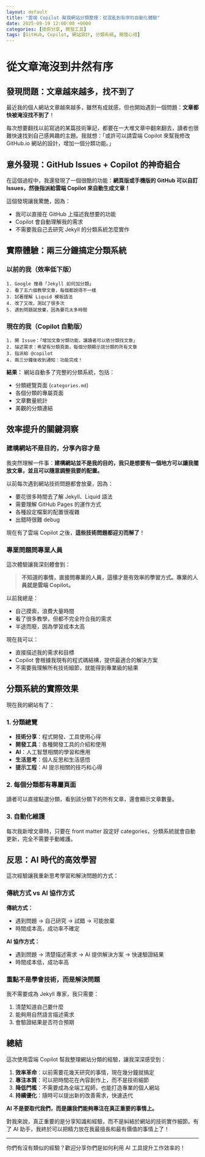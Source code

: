 ```yaml
---
layout: default
title: "雲端 Copilot 幫我網站分類整理：從混亂到有序的自動化體驗"
date: 2025-09-19 12:00:00 +0000
categories: [技術分享, 開發工具]
tags: [GitHub, Copilot, 網站設計, 分類系統, 開發心得]
---
```


# 從文章淹沒到井然有序

## 發現問題：文章越來越多，找不到了

最近我的個人網站文章越來越多，雖然有成就感，但也開始遇到一個問題：**文章都快被淹沒找不到了**！

每次想要翻找以前寫過的某篇技術筆記，都要在一大堆文章中翻來翻去，讀者也很難快速找到自己感興趣的主題。我就想：「或許可以請雲端 Copilot 來幫我修改 GitHub.io 網站的設計，增加一個分類功能。」

## 意外發現：GitHub Issues + Copilot 的神奇組合

在這個過程中，我還發現了一個很酷的功能：**網頁版或手機版的 GitHub 可以自訂 Issues，然後指派給雲端 Copilot 來自動生成文章！**

這個發現讓我驚艷，因為：
- 我可以直接在 GitHub 上描述我想要的功能
- Copilot 會自動理解我的需求
- 不需要我自己去研究 Jekyll 的分類系統怎麼實作

## 實際體驗：兩三分鐘搞定分類系統

### 以前的我（效率低下版）
```
1. Google 搜尋「Jekyll 如何加分類」
2. 看了五六個教學文章，每個都說得不一樣
3. 試著理解 Liquid 模板語法
4. 改了又改，測試了很多次
5. 遇到問題就放棄，因為要花太多時間
```

### 現在的我（Copilot 自動版）
```
1. 開 Issue：「增加文章分類功能，讓讀者可以依分類找文章」
2. 描述需求：希望有分類頁面，每個分類顯示該分類的所有文章
3. 指派給 @copilot
4. 兩三分鐘後收到通知：功能完成！
```

**結果：** 網站自動多了完整的分類系統，包括：
- 分類總覽頁面 (`categories.md`)
- 各個分類的專屬頁面
- 文章數量統計
- 美觀的分類連結

## 效率提升的關鍵洞察

### 建構網站不是目的，分享內容才是

我突然理解一件事：**建構網站並不是我的目的，我只是想要有一個地方可以讓我擺放文章，並且可以隨意調整我要的配置。**

以前每次遇到網站技術問題都會放棄，因為：
- 要花很多時間去了解 Jekyll、Liquid 語法
- 需要理解 GitHub Pages 的運作方式
- 各種設定檔案的配置很複雜
- 出錯時很難 debug

現在有了雲端 Copilot 之後，**這些技術問題都迎刃而解了**！

### 專業問題問專業人員

這次體驗讓我深刻體會到：

> **不知道的事情，直接問專業的人員，這樣才是有效率的學習方式。專業的人員就是雲端 Copilot。**

以前我總是：
- 自己摸索，浪費大量時間
- 看了很多教學，但都不完全符合我的需求
- 半途而廢，因為學習成本太高

現在我可以：
- 直接描述我的需求和目標
- Copilot 會根據我現有的程式碼結構，提供最適合的解決方案
- 不需要我理解所有技術細節，就能得到專業級的結果

## 分類系統的實際效果

現在我的網站有了：

### 1. 分類總覽
- **技術分享**：程式開發、工具使用心得
- **開發工具**：各種開發工具的介紹和使用
- **AI**：人工智慧相關的學習和應用
- **生活思考**：個人反思和生活感悟
- **提示工程**：AI 提示相關的技巧和心得

### 2. 每個分類都有專屬頁面
讀者可以直接點選分類，看到該分類下的所有文章，還會顯示文章數量。

### 3. 自動化維護
每次我新增文章時，只要在 front matter 設定好 categories，分類系統就會自動更新，完全不需要手動維護。

## 反思：AI 時代的高效學習

這次經驗讓我重新思考學習和解決問題的方式：

### 傳統方式 vs AI 協作方式

**傳統方式：**
- 遇到問題 → 自己研究 → 試錯 → 可能放棄
- 時間成本高，成功率不確定

**AI 協作方式：**
- 遇到問題 → 清楚描述需求 → AI 提供解決方案 → 快速驗證結果
- 時間成本低，成功率高

### 重點不是學會技術，而是解決問題

我不需要成為 Jekyll 專家，我只需要：
1. 清楚知道自己要什麼
2. 能夠用自然語言描述需求
3. 會驗證結果是否符合預期

## 總結

這次使用雲端 Copilot 幫我整理網站分類的經驗，讓我深深感受到：

1. **效率革命**：以前需要花幾天研究的事情，現在幾分鐘就搞定
2. **專注本質**：可以把時間花在內容創作上，而不是技術細節
3. **降低門檻**：不需要成為全端工程師，也能打造專業的個人網站
4. **持續優化**：隨時可以提出新的改善需求，快速迭代

**AI 不是要取代我們，而是讓我們能夠專注在真正重要的事情上。**

對我來說，真正重要的是分享知識和經驗，而不是糾結於網站的技術實作細節。有了 AI 助手，我終於可以把精力放在我最擅長和最有價值的事情上了！

---

你們有沒有類似的經驗？歡迎分享你們是如何利用 AI 工具提升工作效率的！
